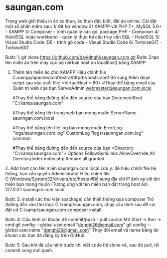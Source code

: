 # saungan.com
Trang web giới thiệu in ấn áo thun, áo thun đặc biệt, đặt áo online.
Cài đặt một số phần mềm sau:
1/ Git for window
2/ XAMPP với PHP 7+, MySQL 5.6+ - XAMPP
3/ Composer - trình quản lý các gói package PHP - Composer
4/ HeidiSQL hoặc workbend - quản lý thực thi câu truy vấn SQL - HeidiSQL
5/ Visual Studio Code IDE - trình gõ code - Visual Studio Code
6/ TortoiseGIT - TortoiseGIT


Bước 1:
git clone https://github.com/davidnghi/saungan.com.git
Bước 2:tạo tên miền ảo trên máy cục bộ (virtual host on localhost) bằng XAMPP
1. Thêm tên miền ảo cho XAMPP
Hiệu chỉnh file C:xampp/apache/conf/extra/httpd-vhosts.conf
Bổ sung thêm đoạn script sau vào cuối file:
<VirtualHost *:80>
    #Thay thế bằng email của Quản trị web của bạn
	  ServerAdmin webmaster@saungan.com.local
	
	  #Thay thế bằng đường dẫn đến source của bạn
    DocumentRoot "C:/xamp/saungan.com"
	
	  #Thay thế bằng tên trang web bạn mong muốn
    ServerName  saunngan.com.local
	
	  #Thay thế bằng tên file log bạn mong muốn
    ErrorLog "logs/saunngan.com.log"
    CustomLog "logs/saunngan.com.log" common
	
	  #Thay thế bằng đường dẫn đến source của bạn
    <Directory "C:/xamp/saungan.com">
        Options FollowSymLinks
        AllowOverride All
        DirectoryIndex index.php
        Require all granted
    </Directory>
</VirtualHost>
2. Add host cho tên miền saunngan.com.local
Lưu ý: để hiệu chỉnh file hệ thống, bạn cần quyền Administrator
Hiệu chỉnh file C:/Windows/System32/drivers/etc/hosts
#Bổ sung địa chỉ IP ánh xạ với tên miền bạn mong muốn (Tương ứng với tên miền bạn đặt trong host ảo)
127.0.0.1		saunngan.com.local

Bước 3: install các thư viện (package) cần thiết thông qua composer
Trỏ đường dẫn vào thư mục C:/xamp/saungan.com, chạy câu lệnh sau để cài đặt
cd C:/xamp/saungan.com
composer install

Bước 4:
Cấu hình tài khoản để commit/push - pull source
Mở Start -> Run -> cmd
git config --global user.email "dqnghi26@gmail.com"
git config --global user.name "dqnghi26@gmail.com"
Thay đổi email và name bằng tài khoản các bạn đã đăng ký trên GitHub

Bước 5:
Sau khi đã cấu hình trước khi viết code thì clone về, sau đó pull, rồi commit xong mới push.
